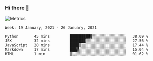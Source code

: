 ### Hi there 👋

![Metrics](https://github.com/radoapx/radoapx/blob/main/github-metrics.svg)

<!--START_SECTION:waka-->
```text
Week: 19 January, 2021 - 26 January, 2021

Python       45 mins         █████████▓░░░░░░░░░░░░░░░   38.09 % 
JSX          32 mins         ███████░░░░░░░░░░░░░░░░░░   27.56 % 
JavaScript   20 mins         ████▒░░░░░░░░░░░░░░░░░░░░   17.44 % 
Markdown     17 mins         ███▓░░░░░░░░░░░░░░░░░░░░░   15.04 % 
HTML         1 min           ▒░░░░░░░░░░░░░░░░░░░░░░░░   01.62 % 
```
<!--END_SECTION:waka-->

<!--
**radoapx/radoapx** is a ✨ _special_ ✨ repository because its `README.md` (this file) appears on your GitHub profile.

Here are some ideas to get you started:

- 🔭 I’m currently working on ...
- 🌱 I’m currently learning ...
- 👯 I’m looking to collaborate on ...
- 🤔 I’m looking for help with ...
- 💬 Ask me about ...
- 📫 How to reach me: ...
- 😄 Pronouns: ...
- ⚡ Fun fact: ...
-->
